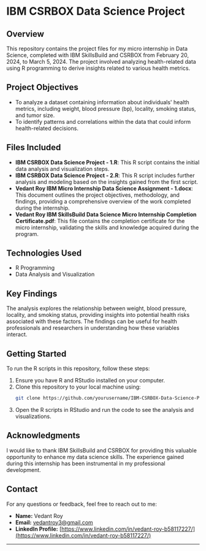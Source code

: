 # IBM CSRBOX Data Science Project

## Overview

This repository contains the project files for my micro internship in Data Science, completed with IBM SkillsBuild and CSRBOX from February 20, 2024, to March 5, 2024. The project involved analyzing health-related data using R programming to derive insights related to various health metrics.

## Project Objectives

- To analyze a dataset containing information about individuals' health metrics, including weight, blood pressure (bp), locality, smoking status, and tumor size.
- To identify patterns and correlations within the data that could inform health-related decisions.

## Files Included

- **IBM CSRBOX Data Science Project - 1.R**: This R script contains the initial data analysis and visualization steps.
- **IBM CSRBOX Data Science Project - 2.R**: This R script includes further analysis and modeling based on the insights gained from the first script.
- **Vedant Roy IBM Micro Internship Data Science Assignment - 1.docx**: This document outlines the project objectives, methodology, and findings, providing a comprehensive overview of the work completed during the internship.
- **Vedant Roy IBM SkillsBuild Data Science Micro Internship Completion Certificate.pdf**: This file contains the completion certificate for the micro internship, validating the skills and knowledge acquired during the program.

## Technologies Used

- R Programming
- Data Analysis and Visualization

## Key Findings

The analysis explores the relationship between weight, blood pressure, locality, and smoking status, providing insights into potential health risks associated with these factors. The findings can be useful for health professionals and researchers in understanding how these variables interact.

## Getting Started

To run the R scripts in this repository, follow these steps:

1. Ensure you have R and RStudio installed on your computer.
2. Clone this repository to your local machine using:
   ```bash
   git clone https://github.com/yourusername/IBM-CSRBOX-Data-Science-Project.git
   ```
3. Open the R scripts in RStudio and run the code to see the analysis and visualizations.

## Acknowledgments

I would like to thank IBM SkillsBuild and CSRBOX for providing this valuable opportunity to enhance my data science skills. The experience gained during this internship has been instrumental in my professional development.

## Contact

For any questions or feedback, feel free to reach out to me:

- **Name:** Vedant Roy
- **Email:** [vedantroy3@gmail.com](mailto:vedantroy3@gmail.com)
- **LinkedIn Profile:** [https://www.linkedin.com/in/vedant-roy-b58117227/](https://www.linkedin.com/in/vedant-roy-b58117227/)

---
